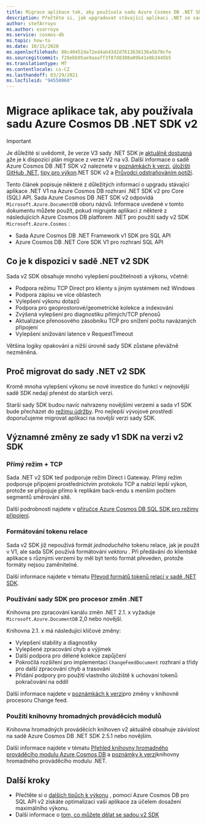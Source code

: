 ```yaml
---
title: Migrace aplikace tak, aby používala sadu Azure Cosmos DB .NET SDK 2,0 (Microsoft. Azure. Cosmos)
description: Přečtěte si, jak upgradovat stávající aplikaci .NET ze sady v1 SDK na rozhraní .NET SDK v2 pro Core (SQL) API.
author: stefArroyo
ms.author: esarroyo
ms.service: cosmos-db
ms.topic: how-to
ms.date: 10/15/2020
ms.openlocfilehash: 88c40452da72ed4ab43d2d7613636136a5b78cfe
ms.sourcegitcommit: f28ebb95ae9aaaff3f87d8388a09b41e0b3445b5
ms.translationtype: MT
ms.contentlocale: cs-CZ
ms.lasthandoff: 03/29/2021
ms.locfileid: "94550060"
---
```

# <a name="migrate-your-application-to-use-the-azure-cosmos-db-net-sdk-v2"></a>Migrace aplikace tak, aby používala sadu Azure Cosmos DB .NET SDK v2

> [!IMPORTANT]
> Je důležité si uvědomit, že verze V3 sady .NET SDK je [aktuálně dostupná a](migrate-dotnet-v3.md)že je k dispozici plán migrace z verze V2 na v3. Další informace o sadě Azure Cosmos DB .NET SDK v2 naleznete v [poznámkách k verzi](sql-api-sdk-dotnet.md), [úložišti GitHub .NET](https://github.com/Azure/azure-cosmos-dotnet-v2), [tipy pro výkon](performance-tips.md).NET SDK v2 a [Průvodci odstraňováním potíží](troubleshoot-dot-net-sdk.md).
>

Tento článek popisuje některé z důležitých informací o upgradu stávající aplikace .NET V1 na Azure Cosmos DB rozhraní .NET SDK v2 pro Core (SQL) API. Sada Azure Cosmos DB .NET SDK v2 odpovídá `Microsoft.Azure.DocumentDB` oboru názvů. Informace uvedené v tomto dokumentu můžete použít, pokud migrujete aplikaci z některé z následujících Azure Cosmos DB platforem .NET pro použití sady v2 SDK `Microsoft.Azure.Cosmos` :

* Sada Azure Cosmos DB .NET Framework v1 SDK pro SQL API
* Azure Cosmos DB .NET Core SDK V1 pro rozhraní SQL API

## <a name="whats-available-in-the-net-v2-sdk"></a>Co je k dispozici v sadě .NET v2 SDK

Sada v2 SDK obsahuje mnoho vylepšení použitelnosti a výkonu, včetně:

* Podpora režimu TCP Direct pro klienty s jiným systémem než Windows
* Podpora zápisu ve více oblastech
* Vylepšení výkonu dotazů
* Podpora pro geoprostorové/geometrické kolekce a indexování
* Zvýšená vylepšení pro diagnostiku přímých/TCP přenosů
* Aktualizace přenosového zásobníku TCP pro snížení počtu navázaných připojení
* Vylepšení snižování latence v RequestTimeout

Většina logiky opakování a nižší úrovně sady SDK zůstane převážně nezměněná.

## <a name="why-migrate-to-the-net-v2-sdk"></a>Proč migrovat do sady .NET v2 SDK

Kromě mnoha vylepšení výkonu se nové investice do funkcí v nejnovější sadě SDK nedají přenést do starších verzí.

Starší sady SDK budou navíc nahrazeny novějšími verzemi a sada v1 SDK bude přecházet do [režimu údržby](sql-api-sdk-dotnet.md). Pro nejlepší vývojové prostředí doporučujeme migrovat aplikaci na novější verzi sady SDK.

## <a name="major-changes-from-v1-sdk-to-v2-sdk"></a>Významné změny ze sady v1 SDK na verzi v2 SDK

### <a name="direct-mode--tcp"></a>Přímý režim + TCP

Sada .NET v2 SDK teď podporuje režim Direct i Gateway. Přímý režim podporuje připojení prostřednictvím protokolu TCP a nabízí lepší výkon, protože se připojuje přímo k replikám back-endu s menším počtem segmentů směrování sítě.

Další podrobnosti najdete v [příručce Azure Cosmos DB SQL SDK pro režimy připojení](sql-sdk-connection-modes.md).

### <a name="session-token-formatting"></a>Formátování tokenu relace

Sada v2 SDK již nepoužívá formát *jednoduchého* tokenu relace, jak je použit v V1, ale sada SDK používá formátování *vektoru* . Při předávání do klientské aplikace s různými verzemi by měl být tento formát převeden, protože formáty nejsou zaměnitelné.

Další informace najdete v tématu [Převod formátů tokenů relací v sadě .NET SDK](how-to-convert-session-token.md).

### <a name="using-the-net-change-feed-processor-sdk"></a>Používání sady SDK pro procesor změn .NET

Knihovna pro zpracování kanálu změn .NET 2.1. x vyžaduje `Microsoft.Azure.DocumentDB` 2,0 nebo novější.

Knihovna 2.1. x má následující klíčové změny:

* Vylepšení stability a diagnostiky
* Vylepšené zpracování chyb a výjimek
* Další podpora pro dělené kolekce zapůjčení
* Pokročilá rozšíření pro implementaci `ChangeFeedDocument` rozhraní a třídy pro další zpracování chyb a trasování
* Přidání podpory pro použití vlastního úložiště k uchování tokenů pokračování na oddíl

Další informace najdete v [poznámkách k verzi](sql-api-sdk-dotnet-changefeed.md)pro změny v knihovně procesoru Change feed.

### <a name="using-the-bulk-executor-library"></a>Použití knihovny hromadných prováděcích modulů

Knihovna hromadných prováděcích knihoven v2 aktuálně obsahuje závislost na sadě Azure Cosmos DB .NET SDK 2.5.1 nebo novějším.

Další informace najdete v tématu [Přehled knihovny hromadného prováděcího modulu Azure Cosmos DB](bulk-executor-overview.md) a [poznámky k verzi](sql-api-sdk-bulk-executor-dot-net.md)knihovny hromadného prováděcího modulu .NET.

## <a name="next-steps"></a>Další kroky

* Přečtěte si o [dalších tipůch k výkonu](sql-api-get-started.md) , pomocí Azure Cosmos DB pro SQL API v2 získáte optimalizaci vaší aplikace za účelem dosažení maximálního výkonu.
* Další informace o [tom, co můžete dělat se sadou v2 SDK](sql-api-dotnet-samples.md)